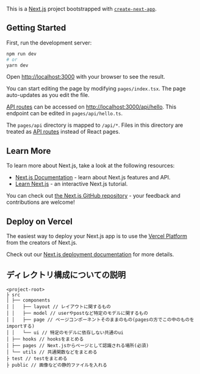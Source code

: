 This is a [Next.js](https://nextjs.org/) project bootstrapped with [`create-next-app`](https://github.com/vercel/next.js/tree/canary/packages/create-next-app).

## Getting Started

First, run the development server:

```bash
npm run dev
# or
yarn dev
```

Open [http://localhost:3000](http://localhost:3000) with your browser to see the result.

You can start editing the page by modifying `pages/index.tsx`. The page auto-updates as you edit the file.

[API routes](https://nextjs.org/docs/api-routes/introduction) can be accessed on [http://localhost:3000/api/hello](http://localhost:3000/api/hello). This endpoint can be edited in `pages/api/hello.ts`.

The `pages/api` directory is mapped to `/api/*`. Files in this directory are treated as [API routes](https://nextjs.org/docs/api-routes/introduction) instead of React pages.

## Learn More

To learn more about Next.js, take a look at the following resources:

- [Next.js Documentation](https://nextjs.org/docs) - learn about Next.js features and API.
- [Learn Next.js](https://nextjs.org/learn) - an interactive Next.js tutorial.

You can check out [the Next.js GitHub repository](https://github.com/vercel/next.js/) - your feedback and contributions are welcome!

## Deploy on Vercel

The easiest way to deploy your Next.js app is to use the [Vercel Platform](https://vercel.com/new?utm_medium=default-template&filter=next.js&utm_source=create-next-app&utm_campaign=create-next-app-readme) from the creators of Next.js.

Check out our [Next.js deployment documentation](https://nextjs.org/docs/deployment) for more details.

## ディレクトリ構成についての説明
```
<project-root>
├ src
│ ├── components
│ │   ├── layout // レイアウトに関するもの
│ │   ├── model // userやpostなど特定のモデルに関するもの
│ │   ├── page // ページコンポーネントそのままのもの(pagesの方でこの中のものをimportする)
│ │   └── ui // 特定のモデルに依存しない共通のui
│ ├── hooks // hooksをまとめる
│ ├── pages // Next.jsからページとして認識される場所(必須)
│ └── utils // 共通関数などをまとめる
├ test // testをまとめる
├ public // 画像などの静的ファイルを入れる
```
